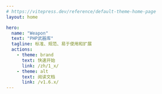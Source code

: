 ```yaml
---
# https://vitepress.dev/reference/default-theme-home-page
layout: home

hero:
  name: "Weapon"
  text: "PHP武器库"
  tagline: 标准、规范、易于使用和扩展
  actions:
    - theme: brand
      text: 快速开始
      link: /zh/1_x/
    - theme: alt
      text: 阅读文档
      link: /v1.6.x/
---
```


